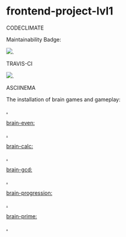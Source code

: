 # frontend-project-lvl1

CODECLIMATE

Maintainability Badge:

<a href="https://codeclimate.com/github/Den520/frontend-project-lvl1/maintainability"><img src="https://api.codeclimate.com/v1/badges/9aa2eb2b2dd1cfe0773c/maintainability" /></a>.


TRAVIS-CI

<a href="https://travis-ci.org/Den520/frontend-project-lvl1"><img src="https://travis-ci.org/Den520/frontend-project-lvl1.svg?branch=master" /></a>.


ASCIINEMA

The installation of brain games and gameplay:

<a href="https://asciinema.org/a/zV8J3qk98jHnCv6GTgCAvSgSA" target="_blank">.

brain-even:
    
<a href="https://asciinema.org/a/zqw5pIvTjMDeMmQ4iIIoCs1ZM" target="_blank">.
    
brain-calc:

<a href="https://asciinema.org/a/a2Id6QdJBZyqgEW22uCo0NUGl" target="_blank">.
    
brain-gcd:

<a href="https://asciinema.org/a/7KTRFqTAmnYMtWYfWRFZOlPwd" target="_blank">.

brain-progression:

<a href="https://asciinema.org/a/iBaR4qmhPDzkAQzQ4hAxt5sEV" target="_blank">.
    
brain-prime:

<a href="https://asciinema.org/a/x8zQfYQaq7RajMgbfNThFsuOQ" target="_blank">.
